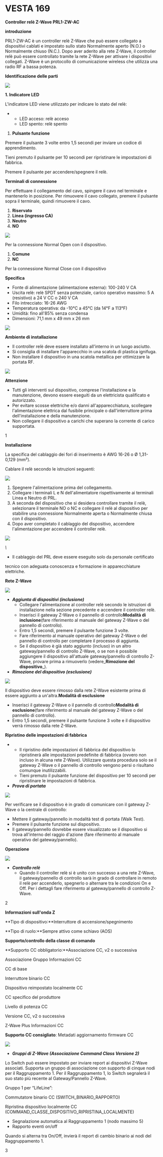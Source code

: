 # VESTA 169

**Controller relè Z-Wave PRL1-ZW-AC**

**introduzione**

PRL1-ZW-AC è un controller relè Z-Wave che può essere collegato a dispositivi cablati e impostato sullo stato Normalmente aperto (N.O.) o Normalmente chiuso (N.C.). Dopo aver aderito alla rete Z-Wave, il controller relè può essere controllato tramite la rete Z-Wave per attivare i dispositivi collegati. Z-Wave è un protocollo di comunicazione wireless che utilizza una radio RF a bassa potenza.

**Identificazione delle parti**

![](<.gitbook/assets/0 (62).jpeg>)

**1. Indicatore LED**

L'indicatore LED viene utilizzato per indicare lo stato del relè:

-   -   LED acceso: relè acceso
    -   LED spento: relè spento

1.  **Pulsante funzione**

Premere il pulsante 3 volte entro 1,5 secondi per inviare un codice di apprendimento.

Tieni premuto il pulsante per 10 secondi per ripristinare le impostazioni di fabbrica.

Premere il pulsante per accendere/spegnere il relè.

**Terminali di connessione**

Per effettuare il collegamento del cavo, spingere il cavo nel terminale e mantenerlo in posizione. Per rimuovere il cavo collegato, premere il pulsante sopra il terminale, quindi rimuovere il cavo.

1.  **Riservato**
2.  **Linea (ingresso CA)**
3.  **Neutro**
4.  **NO**

![](<.gitbook/assets/1 (55).jpeg>)

Per la connessione Normal Open con il dispositivo.

1.  **Comune**
2.  **NC**

Per la connessione Normal Close con il dispositivo

**Specifica**

-   Fonte di alimentazione (alimentazione esterna): 100-240 V CA
-   Uscita relè: relè SPDT senza potenziale, carico operativo massimo: 5 A (resistivo) a 24 V CC o 240 V CA
-   Filo intrecciato: 16-26 AWG
-   Temperatura operativa: da -10°C a 45°C (da 14°F a 113°F)
-   Umidità: fino all'85% senza condensa
-   Dimensioni: 71,1 mm x 49 mm x 26 mm

![](<.gitbook/assets/2 (49).jpeg>)

**Ambiente di installazione**

-   Il controller relè deve essere installato all'interno in un luogo asciutto.
-   Si consiglia di installare l'apparecchio in una scatola di plastica ignifuga.
-   Non installare il dispositivo in una scatola metallica per ottimizzare la portata RF.

![](<.gitbook/assets/3 (45).jpeg>)

**Attenzione**

-   Tutti gli interventi sul dispositivo, comprese l'installazione e la manutenzione, devono essere eseguiti da un elettricista qualificato e autorizzato.
-   Per evitare scosse elettriche e/o danni all'apparecchiatura, scollegare l'alimentazione elettrica dal fusibile principale o dall'interruttore prima dell'installazione e della manutenzione.
-   Non collegare il dispositivo a carichi che superano la corrente di carico supportata.

1

**Installazione**

La specifica del cablaggio dei fori di inserimento è AWG 16-26 o Ø 1,31-0,129 (mm²).

Cablare il relè secondo le istruzioni seguenti:

![](<.gitbook/assets/4 (44).jpeg>)

1.  Spegnere l'alimentazione prima del collegamento.
2.  Collegare i terminali L e N dell'alimentatore rispettivamente ai terminali Linea e Neutro di PRL.
3.  A seconda del dispositivo che si desidera controllare tramite il relè, selezionare il terminale NO o NC e collegare il relè al dispositivo per stabilire una connessione Normalmente aperta o Normalmente chiusa con il dispositivo.
4.  Dopo aver completato il cablaggio del dispositivo, accendere l'alimentazione per accendere il controller relè.

![](<.gitbook/assets/5 (57).png>)

_\\<IMPORTANT NOTE>_

-   Il cablaggio del PRL deve essere eseguito solo da personale certificato

tecnico con adeguata conoscenza e formazione in apparecchiature elettriche.

**Rete Z-Wave**

![](<.gitbook/assets/6 (39).png>)

-   _**Aggiunta di dispositivi (inclusione)**_
    -   Collegare l'alimentazione al controller relè secondo le istruzioni di installazione nella sezione precedente e accendere il controller relè.
    -   Inserisci il gateway Z-Wave o il pannello di controllo**Modalità di inclusione**(fare riferimento al manuale del gateway Z-Wave o del pannello di controllo).
    -   Entro 1,5 secondi, premere il pulsante funzione 3 volte.
    -   Fare riferimento al manuale operativo del gateway Z-Wave o del pannello di controllo per completare il processo di aggiunta.
    -   Se il dispositivo è già stato aggiunto (incluso) in un altro gateway/pannello di controllo Z-Wave, o se non è possibile aggiungere il dispositivo all'attuale gateway/pannello di controllo Z-Wave, provare prima a rimuoverlo (vedere_**Rimozione del dispositivo**_).
-   _**Rimozione del dispositivo (esclusione)**_

![](<.gitbook/assets/7 (33).png>)

Il dispositivo deve essere rimosso dalla rete Z-Wave esistente prima di essere aggiunto a un'altra.**Modalità di esclusione**

-   Inserisci il gateway Z-Wave o il pannello di controllo**Modalità di esclusione**(fare riferimento al manuale del gateway Z-Wave o del pannello di controllo).
-   Entro 1,5 secondi, premere il pulsante funzione 3 volte e il dispositivo verrà rimosso dalla rete Z-Wave.

**Ripristino delle impostazioni di fabbrica**

-   -   Il ripristino delle impostazioni di fabbrica del dispositivo lo ripristinerà alle impostazioni predefinite di fabbrica (ovvero non incluso in alcuna rete Z-Wave). Utilizzare questa procedura solo se il gateway Z-Wave o il pannello di controllo vengono persi o risultano comunque inutilizzabili.
    -   Tieni premuto il pulsante funzione del dispositivo per 10 secondi per ripristinare le impostazioni di fabbrica.
-   _**Prova di portata**_

![](<.gitbook/assets/8 (34).png>)

Per verificare se il dispositivo è in grado di comunicare con il gateway Z-Wave o la centrale di controllo:

-   Mettere il gateway/pannello in modalità test di portata (Walk Test).
-   Premere il pulsante funzione sul dispositivo.
-   Il gateway/pannello dovrebbe essere visualizzato se il dispositivo si trova all'interno del raggio d'azione (fare riferimento al manuale operativo del gateway/pannello).

**Operazione**

![](<.gitbook/assets/9 (20).jpeg>)

-   _**Controllo relè**_
    -   Quando il controller relè si è unito con successo a una rete Z-Wave, il gateway/pannello di controllo sarà in grado di controllare in remoto il relè per accenderlo, spegnerlo o alternare tra le condizioni On e Off. Per i dettagli fare riferimento al gateway/pannello di controllo Z-Wave.

2

**Informazioni sull'onda Z**

**Tipo di dispositivo:**Interruttore di accensione/spegnimento

**Tipo di ruolo:**Sempre attivo come schiavo (AOS)

**Supporto/controllo della classe di comando**

**Supporto CC obbligatorio:**Associazione CC, v2 o successiva

Associazione Gruppo Informazioni CC

CC di base

Interruttore binario CC

Dispositivo reimpostato localmente CC

CC specifico del produttore

Livello di potenza CC

Versione CC, v2 o successiva

Z-Wave Plus Informazioni CC

**Supporto CC consigliato**: Metadati aggiornamento firmware CC

![](<.gitbook/assets/10 (35).png>)

-   _**Gruppi di Z-Wave (Associazione Command Class Versione 2)**_

Lo Switch può essere impostato per inviare report ai dispositivi Z-Wave associati. Supporta un gruppo di associazione con supporto di cinque nodi per il Raggruppamento 1. Per il Raggruppamento 1, lo Switch segnalerà il suo stato più recente al Gateway/Pannello Z-Wave.

Gruppo 1 per “LifeLine”:

Commutatore binario CC (SWITCH_BINARIO_RAPPORTO)

Ripristina dispositivo localmente CC (COMMAND_CLASSE_DISPOSITIVO_RIPRISTINA_LOCALMENTE)

-   Segnalazione automatica al Raggruppamento 1 (nodo massimo 5)
-   Rapporto eventi on/off

Quando si alterna tra On/Off, invierà il report di cambio binario ai nodi del Raggruppamento 1.

3

